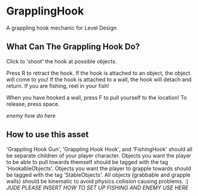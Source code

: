 # GrapplingHook
A grappling hook mechanic for Level Design

## What Can The Grappling Hook Do?

Click to 'shoot' the hook at possible objects. 

Press R to retract the hook. 
If the hook is attached to an object, the object will come to you! 
If the hook is attached to a wall, the hook will detach and return.
If you are fishing, reel in your fish!

When you have hooked a wall, press F to pull yourself to the location!
To release, press space.

*enemy how do here*

## How to use this asset

'Grappling Hook Gun', 'Grappling Hook Hook', and 'FishingHook' should all be separate children of your player character. 
Objects you want the player to be able to pull towards themself should be tagged with the tag 'HookableObjects'. 
Objects you want the player to grapple towards should be tagged with the tag 'StableObjects'.
All objects (grabbable and grapple walls) should be kinematic to avoid physics collision causing problems. :)
*JUDE PLEASE INSERT HOW TO SET UP FISHING AND ENEMY USE HERE*
